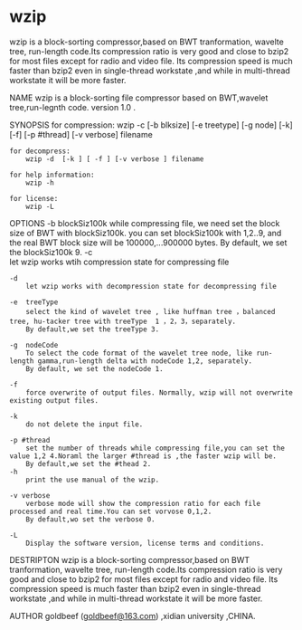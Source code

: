 wzip
====

wzip is a block-sorting compressor,based on BWT tranformation, wavelte tree, run-length code.Its compression ratio is very good      and close to bzip2 for most files except for radio and video file.      Its compression speed is much faster than bzip2 even in single-thread workstate ,and while in multi-thread workstate it will be more faster.

NAME
    wzip is a block-sorting file compressor based on BWT,wavelet tree,run-legnth code. version 1.0 .

SYNOPSIS
    for compression:
        wzip -c [-b blksize] [-e treetype] [-g node] [-k] [-f] [-p #thread] [-v verbose] filename

    for decompress:
        wzip -d  [-k ] [ -f ] [-v verbose ] filename

    for help information:
        wzip -h
    
    for license:
        wzip -L

OPTIONS
    -b blockSiz100k
        while compressing file, we need set the block size of BWT with blockSiz100k. you can set blockSiz100k with 1,2..9,
        and the real BWT block size will be 100000,...900000 bytes. By default, we set the blockSiz100k 9.
    -c  
        let wzip works wtih compression state for compressing file

    -d  
        let wzip works with decompression state for decompressing file

    -e  treeType 
        select the kind of wavelet tree , like huffman tree ，balanced tree, hu-tacker tree with treeType  1 ，2，3，separately.
        By default,we set the treeType 3.

    -g  nodeCode
	    To select the code format of the wavelet tree node, like run-length gamma,run-length delta with nodeCode 1,2, separately.
	    By default, we set the nodeCode 1.

    -f  
        force overwrite of output files. Normally, wzip will not overwrite existing output files. 

    -k 
        do not delete the input file.

    -p #thread
        set the number of threads while compressing file,you can set the value 1,2 4.Noraml the larger #thread is ,the faster wzip will be.
        By default,we set the #thead 2.
    -h
	    print the use manual of the wzip.

    -v verbose 
        verbose mode will show the compression ratio for each file processed and real time.You can set vorvose 0,1,2.
        By default,wo set the verbose 0.

    -L 
        Display the software version, license terms and conditions.

DESTRIPTON
    wzip is a block-sorting compressor,based on BWT tranformation, wavelte tree, run-length code.Its compression ratio is very good 
    and close to bzip2 for most files except for radio and video file. 
    Its compression speed is much faster than bzip2 even in single-thread workstate ,and while in multi-thread workstate it will be more faster.
    
AUTHOR
     goldbeef (goldbeef@163.com) ,xidian university ,CHINA.
      
